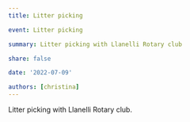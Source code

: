 ```yaml
---
title: Litter picking

event: Litter picking

summary: Litter picking with Llanelli Rotary club

share: false

date: '2022-07-09' 

authors: [christina]
---
```


Litter picking with Llanelli Rotary club.
